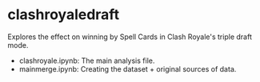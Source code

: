 # clashroyaledraft
Explores the effect on winning by Spell Cards in Clash Royale's triple draft mode. 

* clashroyale.ipynb: The main analysis file.
* mainmerge.ipynb: Creating the dataset + original sources of data.

